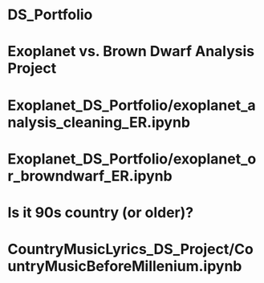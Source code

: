 # DS_Portfolio

# Exoplanet vs. Brown Dwarf Analysis Project
# Exoplanet_DS_Portfolio/exoplanet_analysis_cleaning_ER.ipynb
# Exoplanet_DS_Portfolio/exoplanet_or_browndwarf_ER.ipynb

# Is it 90s country (or older)?
# CountryMusicLyrics_DS_Project/CountryMusicBeforeMillenium.ipynb